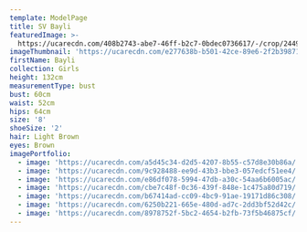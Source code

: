 ```yaml
---
template: ModelPage
title: SV Bayli
featuredImage: >-
  https://ucarecdn.com/408b2743-abe7-46ff-b2c7-0bdec0736617/-/crop/2449x1265/0,121/-/preview/
imageThumbnail: 'https://ucarecdn.com/e277638b-b501-42ce-89e6-2f2b39871e55/'
firstName: Bayli
collection: Girls
height: 132cm
measurementType: bust
bust: 60cm
waist: 52cm
hips: 64cm
size: '8'
shoeSize: '2'
hair: Light Brown
eyes: Brown
imagePortfolio:
  - image: 'https://ucarecdn.com/a5d45c34-d2d5-4207-8b55-c57d8e30b86a/'
  - image: 'https://ucarecdn.com/9c928488-ee9d-43b3-bbe3-057edcf51ee4/'
  - image: 'https://ucarecdn.com/e86df078-5994-47db-a30c-54aa6b6005ac/'
  - image: 'https://ucarecdn.com/cbe7c48f-0c36-439f-848e-1c475a80d719/'
  - image: 'https://ucarecdn.com/b67414ad-cc09-4bc9-91ae-19171d86c308/'
  - image: 'https://ucarecdn.com/6250b221-665e-480d-ad7c-2dd3bf52d42c/'
  - image: 'https://ucarecdn.com/8978752f-5bc2-4654-b2fb-73f5b46875cf/'
---
```


